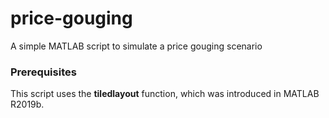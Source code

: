 # price-gouging
A simple MATLAB script to simulate a price gouging scenario

### Prerequisites
This script uses the **tiledlayout** function, which was introduced in MATLAB R2019b.

